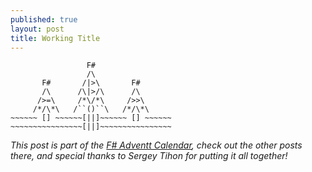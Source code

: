 ```yaml
---
published: true
layout: post
title: Working Title
---
```

```
                 F#
                 /\
       F#       /|>\       F#
       /\      /\|>/\      /\
      />=\     /*\/*\     />>\
     /*/\*\   /``()``\   /*/\*\
~~~~~~ [] ~~~~~~[||]~~~~~~ [] ~~~~~~
~~~~~~~~~~~~~~~~[||]~~~~~~~~~~~~~~~~

```
<div class="message">
  <i>
    This post is part of the <a href="https://sergeytihon.com/2019/11/05/f-advent-calendar-in-english-2019/" target="_blank">F# Adventt Calendar</a>, check out the other posts there, and special thanks to Sergey Tihon for putting it all together!
  </i>
</div>
